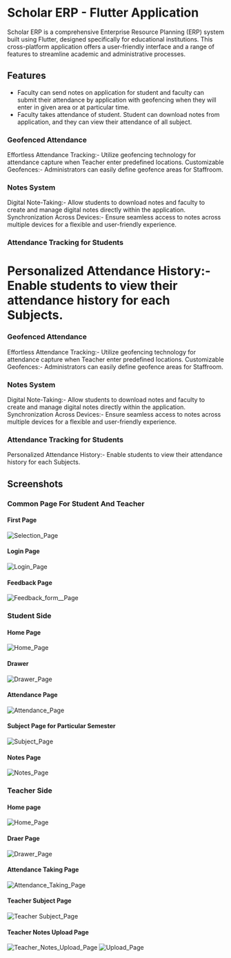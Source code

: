 # Scholar ERP - Flutter Application

Scholar ERP is a comprehensive Enterprise Resource Planning (ERP) system built using Flutter, designed specifically for educational institutions. This cross-platform application offers a user-friendly interface and a range of features to streamline academic and administrative processes.

## Features

- Faculty can send notes on application for student and faculty can submit their attendance by application with geofencing when they will enter in given area or at particular time.
- Faculty takes attendance of student. Student can download notes from application, and they can view their attendance of all subject.

### Geofenced Attendance

Effortless Attendance Tracking:- Utilize geofencing technology for attendance capture when Teacher enter predefined locations.
Customizable Geofences:- Administrators can easily define geofence areas for Staffroom.

### Notes System

Digital Note-Taking:- Allow students to download notes and faculty to create and manage digital notes directly within the application.
Synchronization Across Devices:- Ensure seamless access to notes across multiple devices for a flexible and user-friendly experience.

### Attendance Tracking for Students

Personalized Attendance History:- Enable students to view their attendance history for each Subjects.
=======

### Geofenced Attendance

Effortless Attendance Tracking:- Utilize geofencing technology for attendance capture when Teacher enter predefined locations.
Customizable Geofences:- Administrators can easily define geofence areas for Staffroom.

### Notes System

Digital Note-Taking:- Allow students to download notes and faculty to create and manage digital notes directly within the application.
Synchronization Across Devices:- Ensure seamless access to notes across multiple devices for a flexible and user-friendly experience.

### Attendance Tracking for Students

Personalized Attendance History:- Enable students to view their attendance history for each Subjects.

## Screenshots

### Common Page For Student And Teacher

#### First Page

![Selection_Page](https://github.com/jaydeep6122/Scholer-ERP/blob/main/Screenshots/Teacher/Screenshot_20240108_161740.jpg)

#### Login Page

![Login_Page](https://github.com/jaydeep6122/Scholer-ERP/blob/main/Screenshots/Teacher/Screenshot_20240108_162039.jpg)

#### Feedback Page

![Feedback_form__Page](https://github.com/jaydeep6122/Scholer-ERP/blob/main/Screenshots/Teacher/Screenshot_20240108_162207.jpg)

### Student Side

#### Home Page
![Home_Page](https://github.com/jaydeep6122/Scholer-ERP/blob/main/Screenshots/Student/Screenshot_20240108_162234.jpg)

#### Drawer 
![Drawer_Page](https://github.com/jaydeep6122/Scholer-ERP/blob/main/Screenshots/Student/Screenshot_20240108_162241.jpg)

#### Attendance Page
![Attendance_Page](https://github.com/jaydeep6122/Scholer-ERP/blob/main/Screenshots/Student/Screenshot_20240108_162246.jpg)

#### Subject Page for Particular Semester
![Subject_Page](https://github.com/jaydeep6122/Scholer-ERP/blob/main/Screenshots/Student/Screenshot_20240108_162301.jpg)

#### Notes Page

![Notes_Page](https://github.com/jaydeep6122/Scholer-ERP/blob/main/Screenshots/Student/Screenshot_20240108_162312.jpg)

### Teacher Side

#### Home page
![Home_Page](https://github.com/jaydeep6122/Scholer-ERP/blob/main/Screenshots/Teacher/Screenshot_20240108_162104.jpg)

#### Draer Page
![Drawer_Page](https://github.com/jaydeep6122/Scholer-ERP/blob/main/Screenshots/Teacher/Screenshot_20240108_162108.jpg)

#### Attendance Taking Page
![Attendance_Taking_Page](https://github.com/jaydeep6122/Scholer-ERP/blob/main/Screenshots/Teacher/Screenshot_20240108_162149.jpg)

#### Teacher Subject Page
![Teacher Subject_Page](https://github.com/jaydeep6122/Scholer-ERP/blob/main/Screenshots/Teacher/Screenshot_20240108_162118.jpg)

#### Teacher Notes Upload Page
![Teacher_Notes_Upload_Page](https://github.com/jaydeep6122/Scholer-ERP/blob/main/Screenshots/Teacher/Screenshot_20240108_162133.jpg)
![Upload_Page](https://github.com/jaydeep6122/Scholer-ERP/blob/main/Screenshots/Teacher/Screenshot_20240108_162136.jpg)
